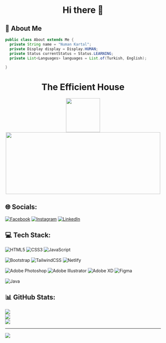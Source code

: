 <h1 align="center">Hi there 👋</h1>

## 💫 About Me

```Java
public class About extends Me { 
  private String name = "Numan Kartal";
  private Display display = Display.HUMAN;
  private Status currentStatus = Status.LEARNING;
  private List<Languages> languages = List.of(Turkish, English);
  
}
``` 

##
<h1 align="center">The Efficient House</h1>
<div align="center"><img margin="auto" width="110" height="110" src="https://user-images.githubusercontent.com/19970595/196669301-8cd9fc25-3f95-42d2-b965-94a5063ef865.jpg" /></div>

<div align="center"><img margin="auto" width="500" height="200" src="https://imgyukle.com/f/2022/11/19/JuugSS.png" /></div>



## 🌐 Socials:
[![Facebook](https://img.shields.io/badge/Facebook-%231877F2.svg?logo=Facebook&logoColor=white)](https://facebook.com/numankartal) [![Instagram](https://img.shields.io/badge/Instagram-%23E4405F.svg?logo=Instagram&logoColor=white)](https://instagram.com/zaharyasx) [![LinkedIn](https://img.shields.io/badge/LinkedIn-%230077B5.svg?logo=linkedin&logoColor=white)](https://linkedin.com/in/numankartall) 

## 💻 Tech Stack:
![HTML5](https://img.shields.io/badge/html5-%23E34F26.svg?style=for-the-badge&logo=html5&logoColor=white)
![CSS3](https://img.shields.io/badge/css3-%231572B6.svg?style=for-the-badge&logo=css3&logoColor=white)
![JavaScript](https://img.shields.io/badge/javascript-%23323330.svg?style=for-the-badge&logo=javascript&logoColor=%23F7DF1E)<br/><br/>
![Bootstrap](https://img.shields.io/badge/bootstrap-%23563D7C.svg?style=for-the-badge&logo=bootstrap&logoColor=white)
![TailwindCSS](https://img.shields.io/badge/tailwindcss-%2338B2AC.svg?style=for-the-badge&logo=tailwind-css&logoColor=blue)
![Netlify](https://img.shields.io/badge/netlify-%23000000.svg?style=for-the-badge&logo=netlify&logoColor=#00C7B7)<br/><br/>
![Adobe Photoshop](https://img.shields.io/badge/adobephotoshop-%2331A8FF.svg?style=for-the-badge&logo=adobephotoshop&logoColor=darkblue) 
![Adobe Illustrator](https://img.shields.io/badge/adobeillustrator-%23FF9A00.svg?style=for-the-badge&logo=adobeillustrator&logoColor=black)
![Adobe XD](https://img.shields.io/badge/Adobe%20XD-470137?style=for-the-badge&logo=Adobe%20XD&logoColor=#FF61F6)
![Figma](https://img.shields.io/badge/figma-%23F24E1E.svg?style=for-the-badge&logo=figma&logoColor=white)<br/><br/>
![Java](https://img.shields.io/badge/java-%23ED8B00.svg?style=for-the-badge&logo=java&logoColor=white)

## 📊 GitHub Stats:
![](https://github-readme-stats.vercel.app/api?username=NumanKartall&theme=black-green&hide_border=false&include_all_commits=false&count_private=false)<br/>
![](https://github-readme-streak-stats.herokuapp.com/?user=NumanKartall&theme=black-green&hide_border=false)<br/>
![](https://github-readme-stats.vercel.app/api/top-langs/?username=NumanKartall&theme=blue-green&hide_border=false&include_all_commits=false&count_private=false&layout=compact)

---
[![](https://visitcount.itsvg.in/api?id=NumanKartall&label=Profile%20Views&color=5&icon=8&pretty=true)](https://visitcount.itsvg.in)
